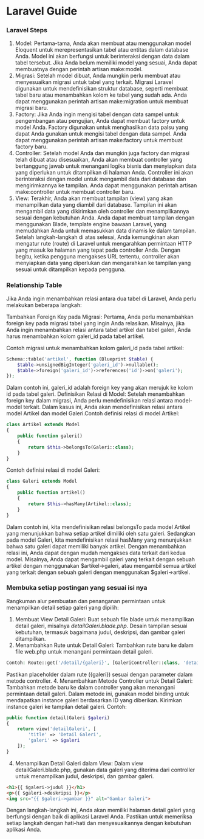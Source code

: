 # Laravel Guide

### Laravel Steps
1. Model: Pertama-tama, Anda akan membuat atau menggunakan model Eloquent untuk merepresentasikan tabel atau entitas dalam database Anda. Model ini akan berfungsi untuk berinteraksi dengan data dalam tabel tersebut. Jika Anda belum memiliki model yang sesuai, Anda dapat membuatnya dengan perintah artisan make:model.
2. Migrasi: Setelah model dibuat, Anda mungkin perlu membuat atau menyesuaikan migrasi untuk tabel yang terkait. Migrasi Laravel digunakan untuk mendefinisikan struktur database, seperti membuat tabel baru atau menambahkan kolom ke tabel yang sudah ada. Anda dapat menggunakan perintah artisan make:migration untuk membuat migrasi baru.
3. Factory: Jika Anda ingin mengisi tabel dengan data sampel untuk pengembangan atau pengujian, Anda dapat membuat factory untuk model Anda. Factory digunakan untuk menghasilkan data palsu yang dapat Anda gunakan untuk mengisi tabel dengan data sampel. Anda dapat menggunakan perintah artisan make:factory untuk membuat factory baru.
4. Controller: Setelah model Anda dan mungkin juga factory dan migrasi telah dibuat atau disesuaikan, Anda akan membuat controller yang bertanggung jawab untuk menangani logika bisnis dan menyiapkan data yang diperlukan untuk ditampilkan di halaman Anda. Controller ini akan berinteraksi dengan model untuk mengambil data dari database dan mengirimkannya ke tampilan. Anda dapat menggunakan perintah artisan make:controller untuk membuat controller baru.
5. View: Terakhir, Anda akan membuat tampilan (view) yang akan menampilkan data yang diambil dari database. Tampilan ini akan mengambil data yang dikirimkan oleh controller dan menampilkannya sesuai dengan kebutuhan Anda. Anda dapat membuat tampilan dengan menggunakan Blade, template engine bawaan Laravel, yang memudahkan Anda untuk memasukkan data dinamis ke dalam tampilan.
Setelah langkah-langkah di atas selesai, Anda kemungkinan akan mengatur rute (route) di Laravel untuk mengarahkan permintaan HTTP yang masuk ke halaman yang tepat pada controller Anda. Dengan begitu, ketika pengguna mengakses URL tertentu, controller akan menyiapkan data yang diperlukan dan mengarahkan ke tampilan yang sesuai untuk ditampilkan kepada pengguna.

### Relationship Table

Jika Anda ingin menambahkan relasi antara dua tabel di Laravel, Anda perlu melakukan beberapa langkah:

Tambahkan Foreign Key pada Migrasi: Pertama, Anda perlu menambahkan foreign key pada migrasi tabel yang ingin Anda relasikan. Misalnya, jika Anda ingin menambahkan relasi antara tabel artikel dan tabel galeri, Anda harus menambahkan kolom galeri_id pada tabel artikel.

Contoh migrasi untuk menambahkan kolom galeri_id pada tabel artikel:
```php
Schema::table('artikel', function (Blueprint $table) {
    $table->unsignedBigInteger('galeri_id')->nullable();
    $table->foreign('galeri_id')->references('id')->on('galeri');
});
```
Dalam contoh ini, galeri_id adalah foreign key yang akan merujuk ke kolom id pada tabel galeri.
Definisikan Relasi di Model: Setelah menambahkan foreign key dalam migrasi, Anda perlu mendefinisikan relasi antara model-model terkait. Dalam kasus ini, Anda akan mendefinisikan relasi antara model Artikel dan model Galeri.Contoh definisi relasi di model Artikel:
```php
class Artikel extends Model
{
    public function galeri()
    {
        return $this->belongsTo(Galeri::class);
    }
}
```
Contoh definisi relasi di model Galeri:
```php
class Galeri extends Model
{
    public function artikel()
    {
        return $this->hasMany(Artikel::class);
    }
}
```
Dalam contoh ini, kita mendefinisikan relasi belongsTo pada model Artikel yang menunjukkan bahwa setiap artikel dimiliki oleh satu galeri. Sedangkan pada model Galeri, kita mendefinisikan relasi hasMany yang menunjukkan bahwa satu galeri dapat memiliki banyak artikel.
Dengan menambahkan relasi ini, Anda dapat dengan mudah mengakses data terkait dari kedua model. Misalnya, Anda dapat mengambil galeri yang terkait dengan sebuah artikel dengan menggunakan $artikel->galeri, atau mengambil semua artikel yang terkait dengan sebuah galeri dengan menggunakan $galeri->artikel.

### Membuka setiap postingan yang sesuai isi nya

Rangkuman alur pembuatan dan penanganan permintaan untuk menampilkan detail setiap galeri yang dipilih:

1. Membuat View Detail Galeri:
Buat sebuah file blade untuk menampilkan detail galeri, misalnya *detailGaleri.blade.php*.
Desain tampilan sesuai kebutuhan, termasuk bagaimana judul, deskripsi, dan gambar galeri ditampilkan.
2. Menambahkan Rute untuk Detail Galeri:
Tambahkan rute baru ke dalam file web.php untuk menangani permintaan detail galeri.

```php
Contoh: Route::get('/detail/{galeri}', [GaleriController::class, 'detail']);
```

Pastikan placeholder dalam rute ({galeri}) sesuai dengan parameter dalam metode controller.
4. Menambahkan Metode Controller untuk Detail Galeri:
Tambahkan metode baru ke dalam controller yang akan menangani permintaan detail galeri.
Dalam metode ini, gunakan model binding untuk mendapatkan instance galeri berdasarkan ID yang diberikan.
Kirimkan instance galeri ke tampilan detail galeri.
Contoh:
```php
public function detail(Galeri $galeri)
{
    return view('detailGaleri', [
        'title' => 'Detail Galeri',
        'galeri' => $galeri
    ]);
}
```

4. Menampilkan Detail Galeri dalam View:
Dalam view detailGaleri.blade.php, gunakan data galeri yang diterima dari controller untuk menampilkan judul, deskripsi, dan gambar galeri.
```html
<h1>{{ $galeri->judul }}</h1>
<p>{{ $galeri->deskripsi }}</p>
<img src="{{ $galeri->gambar }}" alt="Gambar Galeri">
```
Dengan langkah-langkah ini, Anda akan memiliki halaman detail galeri yang berfungsi dengan baik di aplikasi Laravel Anda. Pastikan untuk memeriksa setiap langkah dengan hati-hati dan menyesuaikannya dengan kebutuhan aplikasi Anda.
